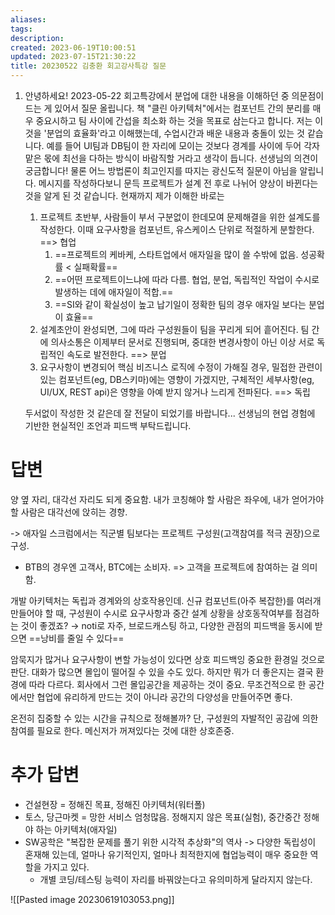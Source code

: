 ```yaml
---
aliases: 
tags: 
description:
created: 2023-06-19T10:00:51
updated: 2023-07-15T21:30:22
title: 20230522 김충환 회고강사특강 질문
---
```

1. 안녕하세요! 2023-05-22 회고특강에서 분업에 대한 내용을 이해하던 중 의문점이 드는 게 있어서 질문 올립니다. 책 "클린 아키텍처"에서는 컴포넌트 간의 분리를 매우 중요시하고 팀 사이에 간섭을 최소화 하는 것을 목표로 삼는다고 합니다. 저는 이것을 '분업의 효율화'라고 이해했는데, 수업시간과 배운 내용과 충돌이 있는 것 같습니다. 예를 들어 UI팀과 DB팀이 한 자리에 모이는 것보다 경계를 사이에 두어 각자 맡은 몫에 최선을 다하는 방식이 바람직할 거라고 생각이 듭니다. 선생님의 의견이 궁금합니다! 물론 어느 방법론이 최고인지를 따지는 광신도적 질문이 아님을 알립니다. 메시지를 작성하다보니 문득 프로젝트가 설계 전 후로 나뉘어 양상이 바뀐다는 것을 알게 된 것 같습니다. 현재까지 제가 이해한 바로는
    
    1. 프로젝트 초반부, 사람들이 부서 구분없이 한데모여 문제해결을 위한 설계도를 작성한다. 이때 요구사항을 컴포넌트, 유스케이스 단위로 적절하게 분할한다. ==> 협업
	    1. ==프로젝트의 케바케, 스타트업에서 애자일을 많이 쓸 수밖에 없음. 성공확률 < 실패확률==
	    2. ==어떤 프로젝트이느냐에 따라 다름. 협업, 분업, 독립적인 작업이 수시로 발생하는 데에 애자일이 적합.==
	    3. ==SI와 같이 확실성이 높고 납기일이 정확한 팀의 경우 애자일 보다는 분업이 효율==
    2. 설계초안이 완성되면, 그에 따라 구성원들이 팀을 꾸리게 되어 흩어진다. 팀 간에 의사소통은 이제부터 문서로 진행되며, 중대한 변경사항이 아닌 이상 서로 독립적인 속도로 발전한다. ==> 분업
    3. 요구사항이 변경되어 핵심 비즈니스 로직에 수정이 가해질 경우, 밀접한 관련이 있는 컴포넌트(eg, DB스키마)에는 영향이 가겠지만, 구체적인 세부사항(eg, UI/UX, REST api)은 영향을 아예 받지 않거나 느리게 전파된다. ==> 독립
    
    두서없이 작성한 것 같은데 잘 전달이 되었기를 바랍니다... 선생님의 현업 경험에 기반한 현실적인 조언과 피드백 부탁드립니다.
    

# 답변

양 옆 자리, 대각선 자리도 되게 중요함. 내가 코칭해야 할 사람은 좌우에, 내가 얻어가야 할 사람은 대각선에 앉히는 경향.

-> 애자일 스크럼에서는 직군별 팀보다는 프로젝트 구성원(고객참여를 적극 권장)으로 구성. 
- BTB의 경우엔 고객사, BTC에는 소비자. => 고객을 프로젝트에 참여하는 걸 의미함.

개발 아키텍처는 독립과 경계와의 상호작용인데. 신규 컴포넌트(아주 복잡한)를 여러개 만들어야 할 때, 구성원이 수시로 요구사항과 중간 설계 상황을 상호동작여부를 점검하는 것이 좋겠죠? → noti로 자주, 브로드캐스팅 하고, 다양한 관점의 피드백을 동시에 받으면 ==낭비를 줄일 수 있다==

암묵지가 많거나 요구사항이 변할 가능성이 있다면 상호 피드백잉 중요한 환경일 것으로 판단. 대화가 많으면 몰입이 떨어질 수 있을 수도 있다. 하지만 뭐가 더 좋은지는 결국 환경에 따라 다르다. 회사에서 그런 몰입공간을 제공하는 것이 중요. 무조건적으로 한 공간에서만 협업에 유리하게 만드는 것이 아니라 공간의 다양성을 만들어주면 좋다.

온전히 집중할 수 있는 시간을 규칙으로 정해볼까? 단, 구성원의 자발적인 공감에 의한 참여를 필요로 한다. 메신저가 꺼져있다는 것에 대한 상호존중.

# 추가 답변

- 건설현장 = 정해진 목표, 정해진 아키텍처(워터폴)
- 토스, 당근마켓 = 망한 서비스 엄청많음. 정해지지 않은 목표(실험), 중간중간 정해야 하는 아키텍처(애자일)
- SW공학은 "복잡한 문제를 풀기 위한 시각적 추상화"의 역사 -> 다양한 독립성이 혼재해 있는데, 얼마나 유기적인지, 얼마나 최적한지에 협업능력이 매우 중요한 역할을 가지고 있다.
	- 개별 코딩/테스팅 능력이 자리를 바꿔앉는다고 유의미하게 달라지지 않는다.

![[Pasted image 20230619103053.png]]
